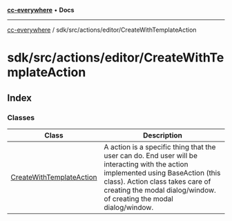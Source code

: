 [**cc-everywhere**](../../../../../index.md) • **Docs**

***

[cc-everywhere](../../../../../index.md) / sdk/src/actions/editor/CreateWithTemplateAction

# sdk/src/actions/editor/CreateWithTemplateAction

## Index

### Classes

| Class | Description |
| ------ | ------ |
| [CreateWithTemplateAction](classes/CreateWithTemplateAction.md) | A action is a specific thing that the user can do. End user will be interacting with the action implemented using BaseAction (this class). Action class takes care of creating the modal dialog/window. of creating the modal dialog/window. |
